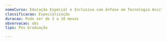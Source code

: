 ```yaml
---
nomeCurso: Educação Especial e Inclusiva com ênfase em Tecnologia Assitiva e Comunicação Alternativa
classificacao: Especialização
duracao: Pode ser de 3 a 18 meses
observacao: obs
tipo: Pós Graduação

---
```


